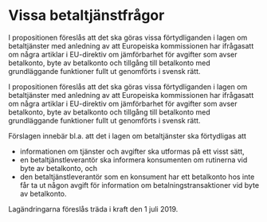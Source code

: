# Vissa betaltjänstfrågor

I propositionen föreslås att det ska göras vissa förtydliganden i lagen
om betaltjänster med anledning av att Europeiska kommissionen
har ifrågasatt om några artiklar i EU-direktiv om jämförbarhet för avgifter som avser betalkonto, byte av betalkonto och tillgång till betalkonto med grundläggande funktioner fullt ut genomförts i svensk rätt.

I propositionen föreslås att det ska göras vissa förtydliganden i lagen
om betaltjänster med anledning av att Europeiska kommissionen
har ifrågasatt om några artiklar i EU-direktiv om jämförbarhet för avgifter som avser betalkonto, byte av betalkonto och tillgång till betalkonto med grundläggande funktioner fullt ut genomförts i svensk rätt.

Förslagen innebär bl.a. att det i lagen om betaltjänster ska förtydligas att

* informationen om tjänster och avgifter ska utformas på ett visst sätt,
* en betaltjänstleverantör ska informera konsumenten om rutinerna vid byte av betalkonto, och
* den betaltjänstleverantör som en konsument har ett betalkonto hos inte får ta ut någon avgift för information om betalningstransaktioner vid byte av betalkonto.

Lagändringarna föreslås träda i kraft den 1 juli 2019.
